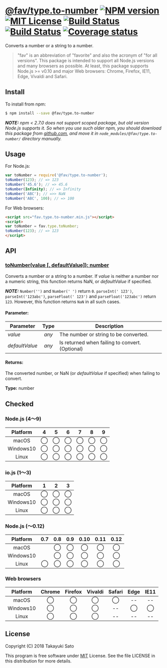 # [@fav/type.to-number][repo-url] [![NPM version][npm-img]][npm-url] [![MIT License][mit-img]][mit-url] [![Build Status][travis-img]][travis-url] [![Build Status][appveyor-img]][appveyor-url] [![Coverage status][coverage-img]][coverage-url]

Converts a number or a string to a number.

> "fav" is an abbreviation of "favorite" and also the acronym of "for all versions".
> This package is intended to support all Node.js versions and many browsers as possible.
> At least, this package supports Node.js >= v0.10 and major Web browsers: Chrome, Firefox, IE11, Edge, Vivaldi and Safari.

## Install

To install from npm:

```sh
$ npm install --save @fav/type.to-number
```

***NOTE:*** *npm < 2.7.0 does not support scoped package, but old version Node.js supports it. So when you use such older npm, you should download this package from [github.com][repo-url], and move it in `node_modules/@fav/type.to-number/` directory manually.*

## Usage

For Node.js:

```js
var toNumber = require('@fav/type.to-number');
toNumber(123); // => 123
toNumber('45.6'); // => 45.6
toNumber(Infinity); // => Infinity
toNumber('ABC'); // =>> NaN
toNumber('ABC', 100); // => 100
```

For Web browsers:

```html
<script src="fav.type.to-number.min.js"></script>
<script>
var toNumber = fav.type.toNumber;
toNumber(123); // => 123
</script>
```


## API

### <u>toNumber(value [, defaultValue]): number</u>

Converts a number or a string to a number.
If *value* is neither a number nor a numeric string, this function returns NaN, or *defaultValue* if specified.

***NOTE:*** `Number('')` and `Number(' ')` return `0`. `parseInt(' 123')`,  `parseInt('123abc')`, `parseFloat(' 123')` and `parseFloat('123abc')` return `123`. However, this function returns `NaN` in all such cases.


#### Parameter:

| Parameter      |  Type  | Description                           |
|----------------|:------:|---------------------------------------|
| *value*        | *any*  | The number or string to be converted. |
| *defaultValue* | *any*  | Is returned when failing to convert. (Optional) | 

#### Returns:

The converted number, or NaN (or *defaultValue* if specified) when failing to convert.

**Type:** number


## Checked                                                                      

### Node.js (4〜9)

| Platform  |   4    |   5    |   6    |   7    |   8    |   9    |
|:---------:|:------:|:------:|:------:|:------:|:------:|:------:|
| macOS     |&#x25ef;|&#x25ef;|&#x25ef;|&#x25ef;|&#x25ef;|&#x25ef;|
| Windows10 |&#x25ef;|&#x25ef;|&#x25ef;|&#x25ef;|&#x25ef;|&#x25ef;|
| Linux     |&#x25ef;|&#x25ef;|&#x25ef;|&#x25ef;|&#x25ef;|&#x25ef;|

### io.js (1〜3)

| Platform  |   1    |   2    |   3    |
|:---------:|:------:|:------:|:------:|
| macOS     |&#x25ef;|&#x25ef;|&#x25ef;|
| Windows10 |&#x25ef;|&#x25ef;|&#x25ef;|
| Linux     |&#x25ef;|&#x25ef;|&#x25ef;|

### Node.js (〜0.12)

| Platform  |  0.7   |  0.8   |  0.9   |  0.10  |  0.11  |  0.12  |
|:---------:|:------:|:------:|:------:|:------:|:------:|:------:|
| macOS     |        |&#x25ef;|&#x25ef;|&#x25ef;|&#x25ef;|&#x25ef;|
| Windows10 |        |&#x25ef;|&#x25ef;|&#x25ef;|&#x25ef;|&#x25ef;|
| Linux     |&#x25ef;|&#x25ef;|&#x25ef;|&#x25ef;|&#x25ef;|&#x25ef;|

### Web browsers

| Platform  | Chrome | Firefox | Vivaldi | Safari |  Edge  | IE11   |
|:---------:|:------:|:-------:|:-------:|:------:|:------:|:------:|
| macOS     |&#x25ef;|&#x25ef; |&#x25ef; |&#x25ef;|   --   |   --   |
| Windows10 |&#x25ef;|&#x25ef; |&#x25ef; |   --   |&#x25ef;|&#x25ef;|
| Linux     |&#x25ef;|&#x25ef; |&#x25ef; |   --   |   --   |   --   |


## License

Copyright (C) 2018 Takayuki Sato

This program is free software under [MIT][mit-url] License.
See the file LICENSE in this distribution for more details.


[repo-url]: https://github.com/sttk/fav-type.to-number/
[npm-img]: https://img.shields.io/badge/npm-v0.1.0-blue.svg
[npm-url]: https://www.npmjs.com/package/@fav/type.to-number
[mit-img]: https://img.shields.io/badge/license-MIT-green.svg
[mit-url]: https://opensource.org/licenses/MIT
[travis-img]: https://travis-ci.org/sttk/fav-type.to-number.svg?branch=master
[travis-url]: https://travis-ci.org/sttk/fav-type.to-number
[appveyor-img]: https://ci.appveyor.com/api/projects/status/github/sttk/fav-type.to-number?branch=master&svg=true
[appveyor-url]: https://ci.appveyor.com/project/sttk/fav-type-to-number
[coverage-img]: https://coveralls.io/repos/github/sttk/fav-type.to-number/badge.svg?branch=master
[coverage-url]: https://coveralls.io/github/sttk/fav-type.to-number?branch=master

